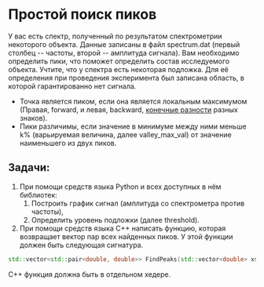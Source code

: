 # Простой поиск пиков

У вас есть спектр, полученный по результатом спектрометрии некоторого объекта. Данные записаны в файл spectrum.dat (первый столбец -- частоты, второй -- амплитуда сигнала).
Вам необходимо определить пики, что поможет определить состав исследуемого объекта.
Учтите, что у спектра есть некоторая подложка. Для её определения при проведения эксперимента был записана область, в которой гарантированно нет сигнала.

* Точка является пиком, если она является локальным максимумом (Правая, forward, и левая, backward, [конечные разности](https://en.wikipedia.org/wiki/Finite_difference) разных знаков).
* Пики различимы, если значение в минимуме между ними меньше k% (варьируемая величина, далее valley_max_val) от значение наименьшего из двух пиков.

## **Задачи:**

1) При помощи средств языка Python и всех доступных в нём библиотек:
   1) Построить график сигнал (амплитуда со спектрометра против частоты),
   2) Определить уровень подложки (далее threshold).
2) При помощи средств языка C++ написать функцию, которая возвращает вектор пар всех найденных пиков. У этой функции должен быть следующая сигнатура.

```cpp
std::vector<std::pair<double, double>> FindPeaks(std::vector<double> xs, std::vector<double> ys, double valley_max_val, double threshold);
```

C++ функция должна быть в отдельном хедере.
